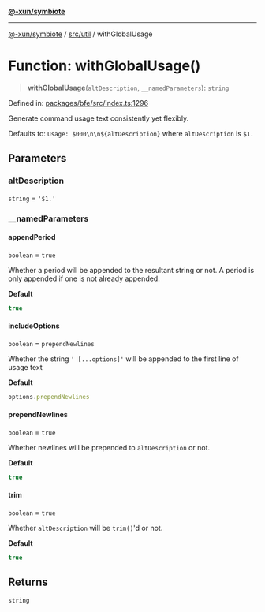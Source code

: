 [**@-xun/symbiote**](../../../README.md)

***

[@-xun/symbiote](../../../README.md) / [src/util](../README.md) / withGlobalUsage

# Function: withGlobalUsage()

> **withGlobalUsage**(`altDescription`, `__namedParameters`): `string`

Defined in: [packages/bfe/src/index.ts:1296](https://github.com/Xunnamius/symbiote/blob/2816aa5c7580c21865c6837f71b54d0f60e224da/packages/bfe/src/index.ts#L1296)

Generate command usage text consistently yet flexibly.

Defaults to: `Usage: $000\n\n${altDescription}` where `altDescription` is
`$1.`

## Parameters

### altDescription

`string` = `'$1.'`

### \_\_namedParameters

#### appendPeriod

`boolean` = `true`

Whether a period will be appended to the resultant string or not. A
period is only appended if one is not already appended.

**Default**

```ts
true
```

#### includeOptions

`boolean` = `prependNewlines`

Whether the string `' [...options]'` will be appended to the first line of usage text

**Default**

```ts
options.prependNewlines
```

#### prependNewlines

`boolean` = `true`

Whether newlines will be prepended to `altDescription` or not.

**Default**

```ts
true
```

#### trim

`boolean` = `true`

Whether `altDescription` will be `trim()`'d or not.

**Default**

```ts
true
```

## Returns

`string`
